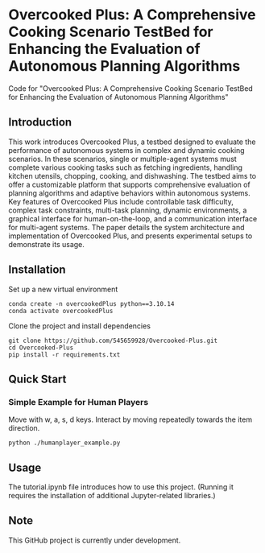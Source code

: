 # Overcooked Plus: A Comprehensive Cooking Scenario TestBed for Enhancing the Evaluation of Autonomous Planning Algorithms
Code for "Overcooked Plus: A Comprehensive Cooking Scenario TestBed for Enhancing the Evaluation of Autonomous Planning Algorithms"

## Introduction
This work introduces Overcooked Plus, a testbed designed to evaluate the performance of autonomous systems in complex and dynamic cooking scenarios. In these scenarios, single or multiple-agent systems must complete various cooking tasks such as fetching ingredients, handling kitchen utensils, chopping, cooking, and dishwashing. The testbed aims to offer a customizable platform that supports comprehensive evaluation of planning algorithms and adaptive behaviors within autonomous systems. Key features of Overcooked Plus include controllable task difficulty, complex task constraints, multi\-task planning, dynamic environments, a graphical interface for human-on-the-loop, and a communication interface for multi\-agent systems. The paper details the system architecture and implementation of Overcooked Plus, and presents experimental setups to demonstrate its usage.

## Installation
Set up a new virtual environment
```
conda create -n overcookedPlus python==3.10.14
conda activate overcookedPlus 
```
Clone the project and install dependencies
```
git clone https://github.com/545659928/Overcooked-Plus.git
cd Overcooked-Plus
pip install -r requirements.txt
```

## Quick Start

### Simple Example for Human Players
Move with w, a, s, d keys. Interact by moving repeatedly towards the item direction.
```
python ./humanplayer_example.py
```

## Usage
The tutorial.ipynb file introduces how to use this project. (Running it requires the installation of additional Jupyter-related libraries.)

## Note
This GitHub project is currently under development.

